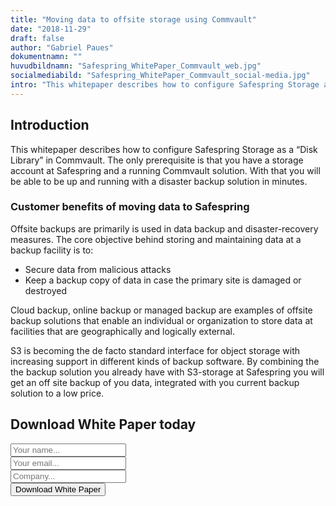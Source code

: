 ```yaml
---
title: "Moving data to offsite storage using Commvault"
date: "2018-11-29"
draft: false
author: "Gabriel Paues"
dokumentnamn: ""
huvudbildnamn: "Safespring_WhitePaper_Commvault_web.jpg"
socialmediabild: "Safespring_WhitePaper_Commvault_social-media.jpg"
intro: "This whitepaper describes how to configure Safespring Storage as a “Disk Library” in Commvault."
---
```


## Introduction
This whitepaper describes how to configure Safespring Storage as a “Disk Library” in Commvault. The only prerequisite is that you have a storage account at Safespring and a running Commvault solution. With that  you will be able to be up and running with a disaster backup solution in minutes.

### Customer benefits of moving data to Safespring
Offsite backups are primarily is used in data backup and disaster-recovery measures. The core objective behind storing and maintaining data at a backup facility is to:

- Secure data from malicious attacks
- Keep a backup copy of data in case the primary site is damaged or destroyed

Cloud backup, online backup or managed backup are examples of offsite backup solutions that enable an individual or organization to store data at facilities that are geographically and logically external.

S3 is becoming the de facto standard interface for object storage with increasing support in different kinds of backup software. By combining the the backup solution you already have with S3-storage at Safespring you will get an off site backup of you data, integrated with you current backup solution to a low price.

## Download White Paper today
<!-- COMMVAULT -->

<form id="up-form" name="form_9549u48ccec421b9146528065372958e73151" action="https://power.upsales.com/api/external/formSubmit" method="POST">
	<div>
		<input maxlength="512" type="text" name="Contact.name" required="required" placeholder="Your name...">
	</div>
	<div class="email">
		<input maxlength="512" type="email" id="up-email-input" autocomplete="off" name="Contact.email" required="required" placeholder="Your email...">
	</div>
	<div>
		<input maxlength="512" type="text" id="up-client-name-input" name="Client.name" required="required" placeholder="Company...">
	</div>
	<!-- REQUIRED FIELDS -->
	<input type="hidden" name="formCid" value="9549">
	<input type="hidden" name="formId" value="9549u48ccec421b9146528065372958e73151">
	<input type="hidden" name="isFrame" value="false">
	<input type="text" value="" name="validation" style="display: none;">
	<!-- END OF REQUIRED FIELDS -->
	<button type="submit" id="button">Download White Paper</button>
</form>
<script src="https://img.upsales.com/lBtRI6eK9zoMXU3igCaQIw==/be.js"></script>
